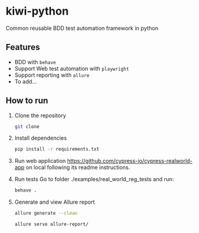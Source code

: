 # kiwi-python
Common reusable BDD test automation framework in python

## Features
- BDD with `behave`
- Support Web test automation with `playwright`
- Support reporting with `allure`
- To add...

## How to run
1. Clone the repository
    ```bash
    git clone
    ```
2. Install dependencies
    ```bash
    pip install -r requirements.txt
    ```

3. Run web application https://github.com/cypress-io/cypress-realworld-app on local following its readme instructions.

4. Run tests
   Go to folder ./examples/real_world_reg_tests and run:
    ```bash
    behave .
    ```

5. Generate and view Allure report
   ```bash
   allure generate --clean
   ```
    ```bash
    allure serve allure-report/
    ```
